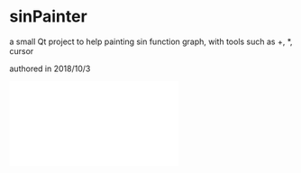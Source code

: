 # sinPainter
a small Qt project to help painting sin function graph, with tools such as +, *, cursor

authored in 2018/10/3

<iframe src="//player.bilibili.com/player.html?aid=84543138&bvid=BV1b7411e7JA&cid=144598826&page=1" scrolling="no" border="0" frameborder="no" framespacing="0" allowfullscreen="true"> </iframe>
